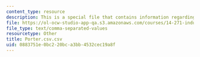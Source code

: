 ```yaml
---
content_type: resource
description: This is a special file that contains information regarding porter.
file: https://ol-ocw-studio-app-qa.s3.amazonaws.com/courses/14-271-industrial-organization-i-fall-2013/0883751e0bc220bca3bb4532cec19a8f_Porter.csv.csv
file_type: text/comma-separated-values
resourcetype: Other
title: Porter.csv.csv
uid: 0883751e-0bc2-20bc-a3bb-4532cec19a8f
---
```

